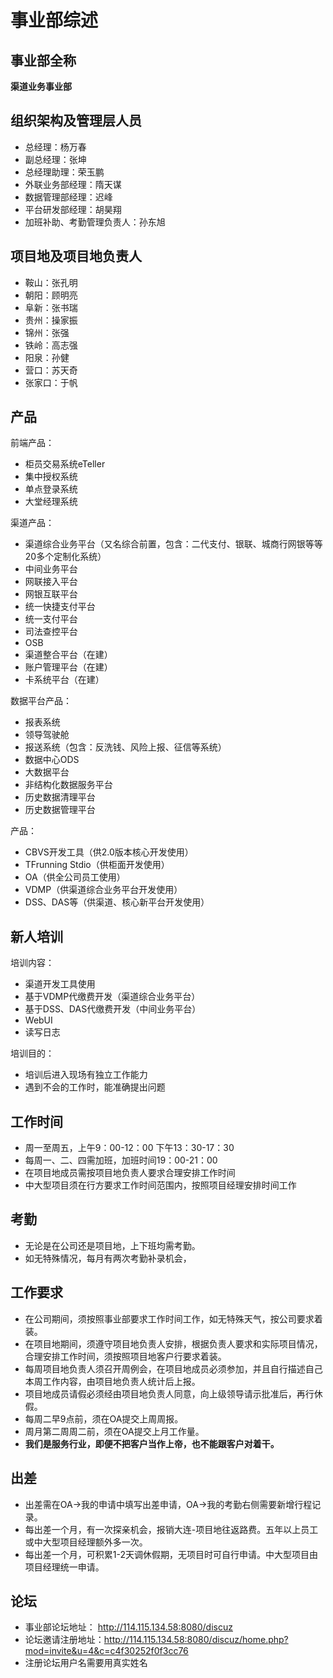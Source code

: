 #  事业部综述

## 事业部全称

**渠道业务事业部**

## 组织架构及管理层人员

- 总经理：杨万春
- 副总经理：张坤
- 总经理助理：荣玉鹏
- 外联业务部经理：隋天谋
- 数据管理部经理：迟峰
- 平台研发部经理：胡昊翔
- 加班补助、考勤管理负责人：孙东旭

## 项目地及项目地负责人

- 鞍山：张孔明
- 朝阳：顾明亮
- 阜新：张书瑞
- 贵州：操家振
- 锦州：张强
- 铁岭：高志强
- 阳泉：孙健
- 营口：苏天奇
- 张家口：于帆

## 产品

前端产品：

- 柜员交易系统eTeller
- 集中授权系统
- 单点登录系统
- 大堂经理系统

渠道产品：

- 渠道综合业务平台（又名综合前置，包含：二代支付、银联、城商行网银等等20多个定制化系统）
- 中间业务平台
- 网联接入平台
- 网银互联平台
- 统一快捷支付平台
- 统一支付平台
- 司法查控平台
- OSB
- 渠道整合平台（在建）
- 账户管理平台（在建）
- 卡系统平台（在建）

数据平台产品：

- 报表系统
- 领导驾驶舱
- 报送系统（包含：反洗钱、风险上报、征信等系统）
- 数据中心ODS
- 大数据平台
- 非结构化数据服务平台
- 历史数据清理平台
- 历史数据管理平台

产品：

- CBVS开发工具（供2.0版本核心开发使用）
- TFrunning Stdio（供柜面开发使用）
- OA（供全公司员工使用）
- VDMP（供渠道综合业务平台开发使用）
- DSS、DAS等（供渠道、核心新平台开发使用）

## 新人培训

培训内容：

- 渠道开发工具使用
- 基于VDMP代缴费开发（渠道综合业务平台）
- 基于DSS、DAS代缴费开发（中间业务平台）
- WebUI
- 读写日志

培训目的：

- 培训后进入现场有独立工作能力
- 遇到不会的工作时，能准确提出问题

## 工作时间

- 周一至周五，上午9：00-12：00 下午13：30-17：30
- 每周一、二、四需加班，加班时间19：00-21：00
- 在项目地成员需按项目地负责人要求合理安排工作时间
- 中大型项目须在行方要求工作时间范围内，按照项目经理安排时间工作

## 考勤

- 无论是在公司还是项目地，上下班均需考勤。
- 如无特殊情况，每月有两次考勤补录机会，

## 工作要求

- 在公司期间，须按照事业部要求工作时间工作，如无特殊天气，按公司要求着装。
- 在项目地期间，须遵守项目地负责人安排，根据负责人要求和实际项目情况，合理安排工作时间，须按照项目地客户行要求着装。
- 每周项目地负责人须召开周例会，在项目地成员必须参加，并且自行描述自己本周工作内容，由项目地负责人统计后上报。
- 项目地成员请假必须经由项目地负责人同意，向上级领导请示批准后，再行休假。
- 每周二早9点前，须在OA提交上周周报。
- 周月第二周周二前，须在OA提交上月工作量。
- **我们是服务行业，即便不把客户当作上帝，也不能跟客户对着干。**

## 出差

- 出差需在OA->我的申请中填写出差申请，OA->我的考勤右侧需要新增行程记录。
- 每出差一个月，有一次探亲机会，报销大连-项目地往返路费。五年以上员工或中大型项目经理额外多一次。
- 每出差一个月，可积累1-2天调休假期，无项目时可自行申请。中大型项目由项目经理统一申请。

## 论坛

- 事业部论坛地址： <http://114.115.134.58:8080/discuz> 
- 论坛邀请注册地址：<http://114.115.134.58:8080/discuz/home.php?mod=invite&u=4&c=c4f30252f0f3cc76> 
- 注册论坛用户名需要用真实姓名
